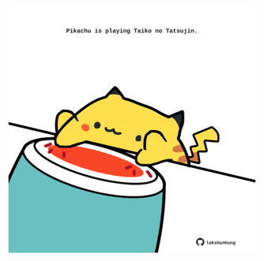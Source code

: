 <!-- built at 27/07/2023, 18:00:52 UTC -->
<p align="center">
  <img width="500" height="500" src="./ReadmeImage.svg">
</p>
